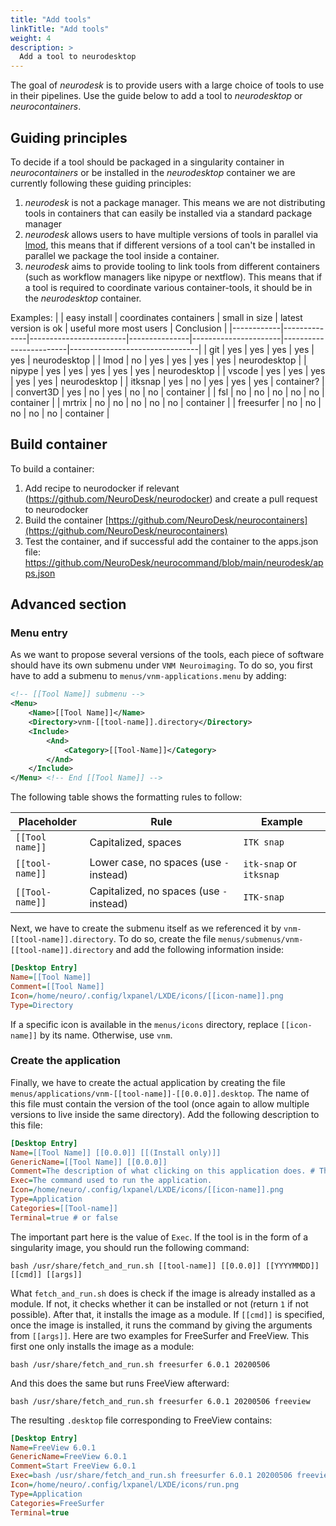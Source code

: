```yaml
---
title: "Add tools"
linkTitle: "Add tools"
weight: 4
description: >
  Add a tool to neurodesktop
---
```


The goal of *neurodesk* is to provide users with a large choice of tools to use in their pipelines.
Use the guide below to add a tool to *neurodesktop* or *neurocontainers*. 

## Guiding principles 
To decide if a tool should be packaged in a singularity container in *neurocontainers* or be installed in the *neurodesktop* container we are currently following these guiding principles:
1) *neurodesk* is not a package manager. This means we are not distributing tools in containers that can easily be installed via a standard package manager 
2) *neurodesk* allows users to have multiple versions of tools in parallel via [lmod]( https://lmod.readthedocs.io/en/latest/), this means that if different versions of a tool can't be installed in parallel we package the tool inside a container.
3) *neurodesk* aims to provide tooling to link tools from different containers (such as workflow managers like nipype or nextflow). This means that if a tool is required to coordinate various container-tools, it should be in the *neurodesktop* container.


Examples:
|            | easy install | coordinates containers | small in size | latest version is ok | useful more most users | Conclusion                     |
|------------|--------------|------------------------|---------------|----------------------|------------------------|--------------------------------|
| git        | yes          | yes                    | yes           | yes                  | yes                    | neurodesktop                   |
| lmod       | no           | yes                    | yes           | yes                  | yes                    | neurodesktop                   |
| nipype     | yes          | yes                    | yes           | yes                  | yes                    | neurodesktop                   |
| vscode     | yes          | yes                    | yes           | yes                  | yes                    | neurodesktop                   |
| itksnap    | yes          | no                     | yes           | yes                  | yes                    | container?                     |
| convert3D  | yes          | no                     | yes           | no                   | no                     | container                      |
| fsl        | no           | no                     | no            | no                   | no                     | container                      |
| mrtrix     | no           | no                     | no            | no                   | no                     | container                      |
| freesurfer | no           | no                     | no            | no                   | no                     | container                      |


## Build container
To build a container:
1) Add recipe to neurodocker if relevant (https://github.com/NeuroDesk/neurodocker) and create a pull request to neurodocker
2) Build the container [https://github.com/NeuroDesk/neurocontainers](https://github.com/NeuroDesk/neurocontainers)
3) Test the container, and if successful add the container to the apps.json file: https://github.com/NeuroDesk/neurocommand/blob/main/neurodesk/apps.json

## Advanced section
### Menu entry
As we want to propose several versions of the tools, each piece of software should have its own submenu under `VNM Neuroimaging`.
To do so, you first have to add a submenu to `menus/vnm-applications.menu` by adding:
```xml
<!-- [[Tool Name]] submenu -->
<Menu>
    <Name>[[Tool Name]]</Name>
    <Directory>vnm-[[tool-name]].directory</Directory>
    <Include>
        <And>
            <Category>[[Tool-Name]]</Category>
        </And>
    </Include>
</Menu> <!-- End [[Tool Name]] -->
```
The following table shows the formatting rules to follow:

Placeholder | Rule | Example
------------|------|---------
`[[Tool name]]` | Capitalized, spaces | `ITK snap`
`[[tool-name]]` | Lower case, no spaces (use `-` instead) | `itk-snap` or `itksnap`
`[[Tool-name]]` | Capitalized, no spaces (use `-` instead) | `ITK-snap`

Next, we have to create the submenu itself as we referenced it by `vnm-[[tool-name]].directory`. To do so, create the file `menus/submenus/vnm-[[tool-name]].directory` and add the following information inside:
```ini
[Desktop Entry]
Name=[[Tool Name]]
Comment=[[Tool Name]]
Icon=/home/neuro/.config/lxpanel/LXDE/icons/[[icon-name]].png
Type=Directory
```
If a specific icon is available in the `menus/icons` directory, replace `[[icon-name]]` by its name. Otherwise, use `vnm`.

### Create the application

Finally, we have to create the actual application by creating the file `menus/applications/vnm-[[tool-name]]-[[0.0.0]].desktop`. The name of this file must contain the version of the tool (once again to allow multiple versions to live inside the same directory). Add the following description to this file:
```ini
[Desktop Entry]
Name=[[Tool Name]] [[0.0.0]] [[(Install only)]]
GenericName=[[Tool Name]] [[0.0.0]]
Comment=The description of what clicking on this application does. # This will be the tooltip of the application.
Exec=The command used to run the application.
Icon=/home/neuro/.config/lxpanel/LXDE/icons/[[icon-name]].png
Type=Application
Categories=[[Tool-name]]
Terminal=true # or false
```

The important part here is the value of `Exec`. If the tool is in the form of a singularity image, you should run the following command:
```shell
bash /usr/share/fetch_and_run.sh [[tool-name]] [[0.0.0]] [[YYYYMMDD]] [[cmd]] [[args]]
```
What `fetch_and_run.sh` does is check if the image is already installed as a module. If not, it checks whether it can be installed or not (return `1` if not possible). After that, it installs the image as a module.
If `[[cmd]]` is specified, once the image is installed, it runs the command by giving the arguments from `[[args]]`.
Here are two examples for FreeSurfer and FreeView. This first one only installs the image as a module:
```shell
bash /usr/share/fetch_and_run.sh freesurfer 6.0.1 20200506
```
And this does the same but runs FreeView afterward:
```shell
bash /usr/share/fetch_and_run.sh freesurfer 6.0.1 20200506 freeview
```

The resulting `.desktop` file corresponding to FreeView contains:
```ini
[Desktop Entry]
Name=FreeView 6.0.1
GenericName=FreeView 6.0.1
Comment=Start FreeView 6.0.1
Exec=bash /usr/share/fetch_and_run.sh freesurfer 6.0.1 20200506 freeview
Icon=/home/neuro/.config/lxpanel/LXDE/icons/run.png
Type=Application
Categories=FreeSurfer
Terminal=true
```